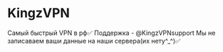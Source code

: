 # KingzVPN
Самый быстрый VPN в рф✅
Поддержка - @KingzVPNsupport
Мы не записаваем ваши данные на наши сервера(их нету^_^)✅